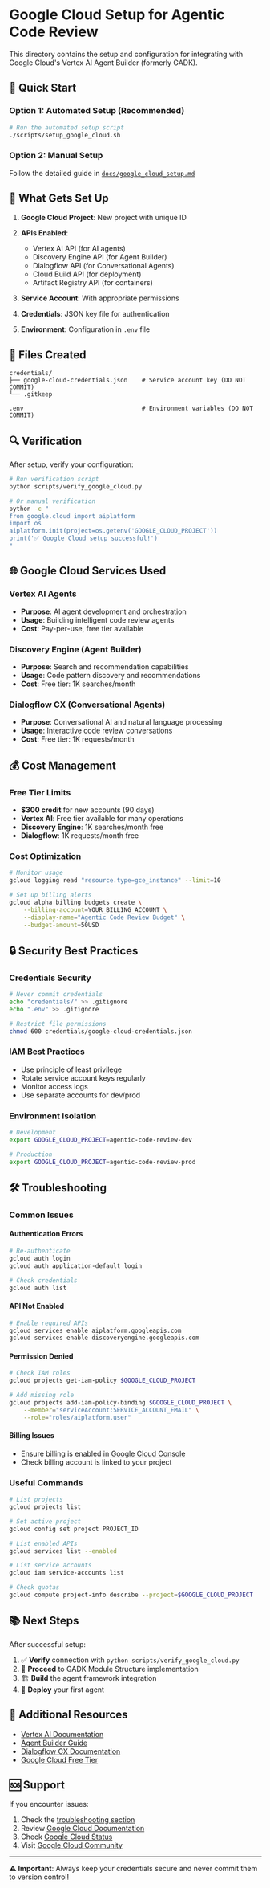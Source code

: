 # Google Cloud Setup for Agentic Code Review

This directory contains the setup and configuration for integrating with Google Cloud's Vertex AI Agent Builder (formerly GADK).

## 🚀 Quick Start

### Option 1: Automated Setup (Recommended)
```bash
# Run the automated setup script
./scripts/setup_google_cloud.sh
```

### Option 2: Manual Setup
Follow the detailed guide in [`docs/google_cloud_setup.md`](../docs/google_cloud_setup.md)

## 🔧 What Gets Set Up

1. **Google Cloud Project**: New project with unique ID
2. **APIs Enabled**:
   - Vertex AI API (for AI agents)
   - Discovery Engine API (for Agent Builder)
   - Dialogflow API (for Conversational Agents)
   - Cloud Build API (for deployment)
   - Artifact Registry API (for containers)

3. **Service Account**: With appropriate permissions
4. **Credentials**: JSON key file for authentication
5. **Environment**: Configuration in `.env` file

## 📁 Files Created

```
credentials/
├── google-cloud-credentials.json    # Service account key (DO NOT COMMIT)
└── .gitkeep

.env                                 # Environment variables (DO NOT COMMIT)
```

## 🔍 Verification

After setup, verify your configuration:

```bash
# Run verification script
python scripts/verify_google_cloud.py

# Or manual verification
python -c "
from google.cloud import aiplatform
import os
aiplatform.init(project=os.getenv('GOOGLE_CLOUD_PROJECT'))
print('✅ Google Cloud setup successful!')
"
```

## 🌐 Google Cloud Services Used

### Vertex AI Agents
- **Purpose**: AI agent development and orchestration
- **Usage**: Building intelligent code review agents
- **Cost**: Pay-per-use, free tier available

### Discovery Engine (Agent Builder)
- **Purpose**: Search and recommendation capabilities
- **Usage**: Code pattern discovery and recommendations  
- **Cost**: Free tier: 1K searches/month

### Dialogflow CX (Conversational Agents)
- **Purpose**: Conversational AI and natural language processing
- **Usage**: Interactive code review conversations
- **Cost**: Free tier: 1K requests/month

## 💰 Cost Management

### Free Tier Limits
- **$300 credit** for new accounts (90 days)
- **Vertex AI**: Free tier available for many operations
- **Discovery Engine**: 1K searches/month free
- **Dialogflow**: 1K requests/month free

### Cost Optimization
```bash
# Monitor usage
gcloud logging read "resource.type=gce_instance" --limit=10

# Set up billing alerts
gcloud alpha billing budgets create \
    --billing-account=YOUR_BILLING_ACCOUNT \
    --display-name="Agentic Code Review Budget" \
    --budget-amount=50USD
```

## 🔒 Security Best Practices

### Credentials Security
```bash
# Never commit credentials
echo "credentials/" >> .gitignore
echo ".env" >> .gitignore

# Restrict file permissions
chmod 600 credentials/google-cloud-credentials.json
```

### IAM Best Practices
- Use principle of least privilege
- Rotate service account keys regularly
- Monitor access logs
- Use separate accounts for dev/prod

### Environment Isolation
```bash
# Development
export GOOGLE_CLOUD_PROJECT=agentic-code-review-dev

# Production  
export GOOGLE_CLOUD_PROJECT=agentic-code-review-prod
```

## 🛠️ Troubleshooting

### Common Issues

#### Authentication Errors
```bash
# Re-authenticate
gcloud auth login
gcloud auth application-default login

# Check credentials
gcloud auth list
```

#### API Not Enabled
```bash
# Enable required APIs
gcloud services enable aiplatform.googleapis.com
gcloud services enable discoveryengine.googleapis.com
```

#### Permission Denied
```bash
# Check IAM roles
gcloud projects get-iam-policy $GOOGLE_CLOUD_PROJECT

# Add missing role
gcloud projects add-iam-policy-binding $GOOGLE_CLOUD_PROJECT \
    --member="serviceAccount:SERVICE_ACCOUNT_EMAIL" \
    --role="roles/aiplatform.user"
```

#### Billing Issues
- Ensure billing is enabled in [Google Cloud Console](https://console.cloud.google.com/billing)
- Check billing account is linked to your project

### Useful Commands

```bash
# List projects
gcloud projects list

# Set active project
gcloud config set project PROJECT_ID

# List enabled APIs
gcloud services list --enabled

# List service accounts
gcloud iam service-accounts list

# Check quotas
gcloud compute project-info describe --project=$GOOGLE_CLOUD_PROJECT
```

## 📚 Next Steps

After successful setup:

1. ✅ **Verify** connection with `python scripts/verify_google_cloud.py`
2. 🔄 **Proceed** to GADK Module Structure implementation
3. 🏗️ **Build** the agent framework integration
4. 🚀 **Deploy** your first agent

## 📖 Additional Resources

- [Vertex AI Documentation](https://cloud.google.com/vertex-ai/docs)
- [Agent Builder Guide](https://cloud.google.com/generative-ai-app-builder/docs)
- [Dialogflow CX Documentation](https://cloud.google.com/dialogflow/cx/docs)
- [Google Cloud Free Tier](https://cloud.google.com/free)

## 🆘 Support

If you encounter issues:

1. Check the [troubleshooting section](#troubleshooting)
2. Review [Google Cloud Documentation](https://cloud.google.com/docs)
3. Check [Google Cloud Status](https://status.cloud.google.com/)
4. Visit [Google Cloud Community](https://cloud.google.com/community)

---

**⚠️ Important**: Always keep your credentials secure and never commit them to version control!